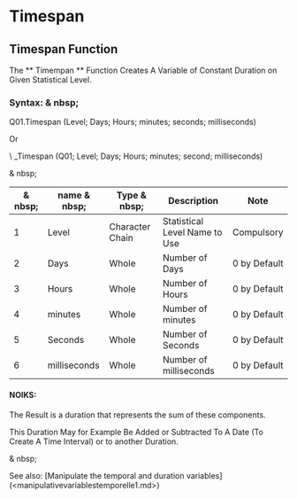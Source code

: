 # Timespan

## Timespan Function

The ** Timempan ** Function Creates A Variable of Constant Duration on Given Statistical Level.

### Syntax: & nbsp;

Q01.Timespan (Level; Days; Hours; minutes; seconds; milliseconds)

Or

\ _Timespan (Q01; Level; Days; Hours; minutes; second; milliseconds)

& nbsp;

| & nbsp; | name & nbsp; | Type & nbsp; | Description | Note |
| --- | --- | --- | --- | --- |
| &#49; | Level | Character Chain | Statistical Level Name to Use | Compulsory |
| &#50; | Days | Whole | Number of Days | &#48; by Default |
| &#51; | Hours | Whole | Number of Hours | &#48; by Default |
| &#52; | minutes | Whole | Number of minutes | &#48; by Default |
| &#53; | Seconds | Whole | Number of Seconds | &#48; by Default |
| &#54; | milliseconds | Whole | Number of milliseconds | &#48; by Default |

#### NOIKS:

The Result is a duration that represents the sum of these components.

This Duration May for Example Be Added or Subtracted To A Date (To Create A Time Interval) or to another Duration.

& nbsp;

See also: [Manipulate the temporal and duration variables] (<manipulativevariablestemporelle1.md>)
